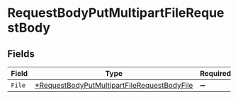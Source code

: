 # RequestBodyPutMultipartFileRequestBody


## Fields

| Field                                                                                                                | Type                                                                                                                 | Required                                                                                                             | Description                                                                                                          |
| -------------------------------------------------------------------------------------------------------------------- | -------------------------------------------------------------------------------------------------------------------- | -------------------------------------------------------------------------------------------------------------------- | -------------------------------------------------------------------------------------------------------------------- |
| `File`                                                                                                               | [*RequestBodyPutMultipartFileRequestBodyFile](../../models/operations/requestbodyputmultipartfilerequestbodyfile.md) | :heavy_minus_sign:                                                                                                   | N/A                                                                                                                  |